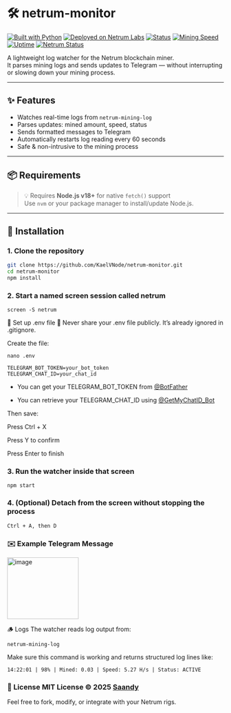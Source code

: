 # 🛠️ netrum-monitor

[![Built with Python](https://img.shields.io/badge/Built%20with-Python-blue?logo=python)](https://www.python.org/)
[![Deployed on Netrum Labs](https://img.shields.io/badge/Deployed%20on-Netrum%20Labs-blue)](https://netrum.io)
[![Status](https://img.shields.io/badge/shouldRespond-true-brightgreen)](#)
[![Mining Speed](https://img.shields.io/badge/Speed-5.3_H%2Fs-orange)](#)
[![Uptime](https://img.shields.io/badge/Uptime-99.99%25-brightgreen)](#)
[![Netrum Status](https://img.shields.io/badge/Netrum-Mining_Active-blue)](#)

A lightweight log watcher for the Netrum blockchain miner.  
It parses mining logs and sends updates to Telegram — without interrupting or slowing down your mining process.

---

## ✨ Features

- Watches real-time logs from `netrum-mining-log`
- Parses updates: mined amount, speed, status
- Sends formatted messages to Telegram
- Automatically restarts log reading every 60 seconds
- Safe & non-intrusive to the mining process

---

## 📦 Requirements

> 💡 Requires **Node.js v18+** for native `fetch()` support  
> Use `nvm` or your package manager to install/update Node.js.

---

## 🔧 Installation

### 1. Clone the repository

```bash
git clone https://github.com/KaelVNode/netrum-monitor.git
cd netrum-monitor
npm install
```
### 2. Start a named screen session called netrum
```
screen -S netrum
```
🔐 Set up .env file
📌 Never share your .env file publicly.
It’s already ignored in .gitignore.

Create the file:
```
nano .env
```
```
TELEGRAM_BOT_TOKEN=your_bot_token
TELEGRAM_CHAT_ID=your_chat_id
```
- You can get your TELEGRAM_BOT_TOKEN from [@BotFather](https://t.me/BotFather)

- You can retrieve your TELEGRAM_CHAT_ID using [@GetMyChatID_Bot](https://t.me/GetMyChatID_Bot)

Then save:

Press Ctrl + X

Press Y to confirm

Press Enter to finish

### 3. Run the watcher inside that screen
```
npm start
```
### 4. (Optional) Detach from the screen without stopping the process
```
Ctrl + A, then D
```

### ✉️ Example Telegram Message
<img width="166" height="143" alt="image" src="https://github.com/user-attachments/assets/8467d827-ddbe-4eb6-9d90-ff049431b8f9" />

🪵 Logs
The watcher reads log output from:
```
netrum-mining-log
```
Make sure this command is working and returns structured log lines like:
```
14:22:01 | 98% | Mined: 0.03 | Speed: 5.27 H/s | Status: ACTIVE
```
### 📄 License MIT License © 2025 [Saandy](https://github.com/KaelVNode/netrum-monitor)
Feel free to fork, modify, or integrate with your Netrum rigs.
